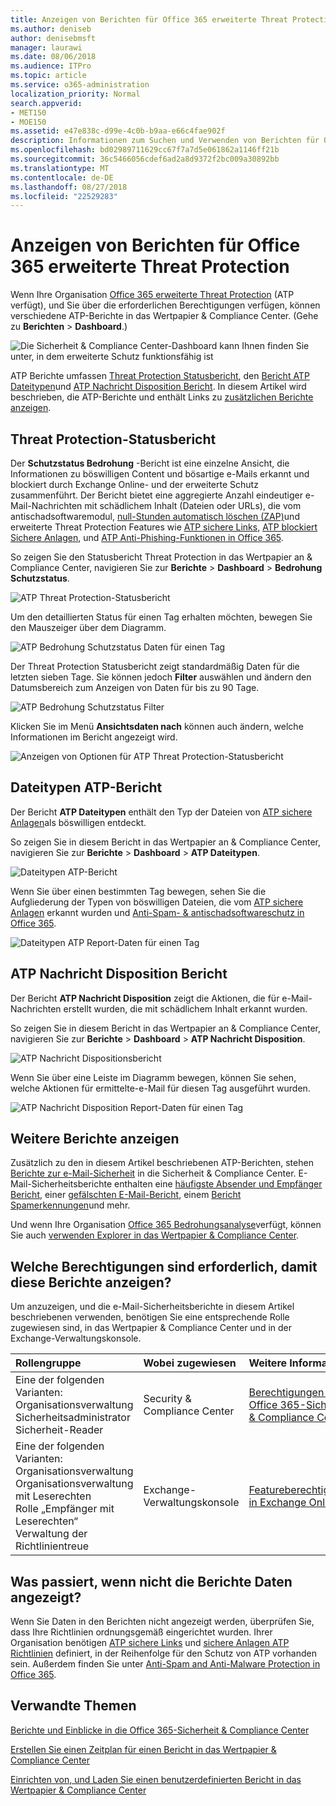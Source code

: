 ```yaml
---
title: Anzeigen von Berichten für Office 365 erweiterte Threat Protection
ms.author: deniseb
author: denisebmsft
manager: laurawi
ms.date: 08/06/2018
ms.audience: ITPro
ms.topic: article
ms.service: o365-administration
localization_priority: Normal
search.appverid:
- MET150
- MOE150
ms.assetid: e47e838c-d99e-4c0b-b9aa-e66c4fae902f
description: Informationen zum Suchen und Verwenden von Berichten für Office 365 erweiterte Threat Protection in das Wertpapier &amp; Compliance Center.
ms.openlocfilehash: bd02989711629cc67f7a7d5e061862a1146ff21b
ms.sourcegitcommit: 36c5466056cdef6ad2a8d9372f2bc009a30892bb
ms.translationtype: MT
ms.contentlocale: de-DE
ms.lasthandoff: 08/27/2018
ms.locfileid: "22529283"
---
```

# <a name="view-reports-for-office-365-advanced-threat-protection"></a>Anzeigen von Berichten für Office 365 erweiterte Threat Protection

Wenn Ihre Organisation [Office 365 erweiterte Threat Protection](office-365-atp.md) (ATP verfügt), und Sie über die erforderlichen Berechtigungen verfügen, können verschiedene ATP-Berichte in das Wertpapier &amp; Compliance Center. (Gehe zu **Berichten** \> **Dashboard**.)
  
![Die Sicherheit &amp; Compliance Center-Dashboard kann Ihnen finden Sie unter, in dem erweiterte Schutz funktionsfähig ist](media/6b213d34-adbb-44af-8549-be9a7e2db087.png)
  
ATP Berichte umfassen [Threat Protection Statusbericht](view-reports-for-atp.md#advancedthreats), den [Bericht ATP Dateitypen](view-reports-for-atp.md#atpfiletypes)und [ATP Nachricht Disposition Bericht](view-reports-for-atp.md#atpmessagedisp). In diesem Artikel wird beschrieben, die ATP-Berichte und enthält Links zu [zusätzlichen Berichte anzeigen](view-reports-for-atp.md#addl).
  
## <a name="threat-protection-status-report"></a>Threat Protection-Statusbericht

Der **Schutzstatus Bedrohung** -Bericht ist eine einzelne Ansicht, die Informationen zu böswilligen Content und bösartige e-Mails erkannt und blockiert durch Exchange Online- und der erweiterte Schutz zusammenführt. Der Bericht bietet eine aggregierte Anzahl eindeutiger e-Mail-Nachrichten mit schädlichem Inhalt (Dateien oder URLs), die vom antischadsoftwaremodul, [null-Stunden automatisch löschen (ZAP)](zero-hour-auto-purge.md)und erweiterte Threat Protection Features wie [ATP sichere Links](atp-safe-links.md), [ATP blockiert Sichere Anlagen](atp-safe-attachments.md), und [ATP Anti-Phishing-Funktionen in Office 365](atp-anti-phishing.md).
  
So zeigen Sie den Statusbericht Threat Protection in das Wertpapier an &amp; Compliance Center, navigieren Sie zur **Berichte** \> **Dashboard** \> **Bedrohung Schutzstatus**.
  
![ATP Threat Protection-Statusbericht](media/6bdd41eb-62e0-423b-9fd4-d1d5baf0cbd5.png)
  
Um den detaillierten Status für einen Tag erhalten möchten, bewegen Sie den Mauszeiger über dem Diagramm.
  
![ATP Bedrohung Schutzstatus Daten für einen Tag](media/d5c2c6ad-c002-4985-a032-c866e46fdea8.png)
  
Der Threat Protection Statusbericht zeigt standardmäßig Daten für die letzten sieben Tage. Sie können jedoch **Filter** auswählen und ändern den Datumsbereich zum Anzeigen von Daten für bis zu 90 Tage. 
  
![ATP Bedrohung Schutzstatus Filter](media/4f703369-642b-402b-9758-b9c828283410.png)
  
Klicken Sie im Menü **Ansichtsdaten nach** können auch ändern, welche Informationen im Bericht angezeigt wird. 
  
![Anzeigen von Optionen für ATP Threat Protection-Statusbericht](media/4959bf8c-d192-4542-b00b-184e101e7513.png)
  
## <a name="atp-file-types-report"></a>Dateitypen ATP-Bericht

Der Bericht **ATP Dateitypen** enthält den Typ der Dateien von [ATP sichere Anlagen](atp-safe-attachments.md)als böswilligen entdeckt.
  
So zeigen Sie in diesem Bericht in das Wertpapier an &amp; Compliance Center, navigieren Sie zur **Berichte** \> **Dashboard** \> **ATP Dateitypen**.
  
![Dateitypen ATP-Bericht](media/6e3f5d33-79aa-4b2d-938c-6ef135d9e54c.png)
  
Wenn Sie über einen bestimmten Tag bewegen, sehen Sie die Aufgliederung der Typen von böswilligen Dateien, die vom [ATP sichere Anlagen](atp-safe-attachments.md) erkannt wurden und [Anti-Spam- &amp; antischadsoftwareschutz in Office 365](anti-spam-and-anti-malware-protection.md).
  
![Dateitypen ATP Report-Daten für einen Tag](media/10d18428-699a-41d2-a73e-be3a8214ada1.png)
  
## <a name="atp-message-disposition-report"></a>ATP Nachricht Disposition Bericht

Der Bericht **ATP Nachricht Disposition** zeigt die Aktionen, die für e-Mail-Nachrichten erstellt wurden, die mit schädlichem Inhalt erkannt wurden. 
  
So zeigen Sie in diesem Bericht in das Wertpapier an &amp; Compliance Center, navigieren Sie zur **Berichte** \> **Dashboard** \> **ATP Nachricht Disposition**.
  
![ATP Nachricht Dispositionsbericht](media/b0ff65c4-53d3-496d-bafa-8937a5eb69e5.png)
  
Wenn Sie über eine Leiste im Diagramm bewegen, können Sie sehen, welche Aktionen für ermittelte-e-Mail für diesen Tag ausgeführt wurden.
  
![ATP Nachricht Disposition Report-Daten für einen Tag](media/68d2beb8-4b30-48c4-8ba6-5e8ab88ae456.png)
  
## <a name="additional-reports-to-view"></a>Weitere Berichte anzeigen

Zusätzlich zu den in diesem Artikel beschriebenen ATP-Berichten, stehen [Berichte zur e-Mail-Sicherheit](view-email-security-reports.md) in die Sicherheit &amp; Compliance Center. E-Mail-Sicherheitsberichte enthalten eine [häufigste Absender und Empfänger Bericht](view-email-security-reports.md#top-senders-and-recipients-report), einer [gefälschten E-Mail-Bericht](view-email-security-reports.md#spoof-mail-report), einem [Bericht Spamerkennungen](view-email-security-reports.md#spam-detections-report)und mehr.
  
Und wenn Ihre Organisation [Office 365 Bedrohungsanalyse](office-365-ti.md)verfügt, können Sie auch [verwenden Explorer in das Wertpapier &amp; Compliance Center](use-explorer-in-security-and-compliance.md).
  
## <a name="what-permissions-are-needed-to-view-these-reports"></a>Welche Berechtigungen sind erforderlich, damit diese Berichte anzeigen?

Um anzuzeigen, und die e-Mail-Sicherheitsberichte in diesem Artikel beschriebenen verwenden, benötigen Sie eine entsprechende Rolle zugewiesen sind, in das Wertpapier &amp; Compliance Center und in der Exchange-Verwaltungskonsole.
  
|**Rollengruppe**|**Wobei zugewiesen**|**Weitere Informationen**|
|:-----|:-----|:-----|
| Eine der folgenden Varianten:  <br/>  Organisationsverwaltung  <br/>  Sicherheitsadministrator  <br/>  Sicherheit-Reader  <br/> |Security &amp; Compliance Center  <br/> |[Berechtigungen in der Office 365-Sicherheit &amp; Compliance Center](permissions-in-the-security-and-compliance-center.md) <br/> |
| Eine der folgenden Varianten:  <br/>  Organisationsverwaltung  <br/>  Organisationsverwaltung mit Leserechten  <br/>  Rolle „Empfänger mit Leserechten“  <br/>  Verwaltung der Richtlinientreue  <br/> |Exchange-Verwaltungskonsole  <br/> |[Featureberechtigungen in Exchange Online](https://technet.microsoft.com/library/jj200673%28v=exchg.150%29.aspx) <br/> |
   
## <a name="what-if-the-reports-arent-showing-data"></a>Was passiert, wenn nicht die Berichte Daten angezeigt?

Wenn Sie Daten in den Berichten nicht angezeigt werden, überprüfen Sie, dass Ihre Richtlinien ordnungsgemäß eingerichtet wurden. Ihrer Organisation benötigen [ATP sichere Links](set-up-atp-safe-links-policies.md) und [sichere Anlagen ATP Richtlinien](set-up-atp-safe-attachments-policies.md) definiert, in der Reihenfolge für den Schutz von ATP vorhanden sein. Außerdem finden Sie unter [Anti-Spam and Anti-Malware Protection in Office 365](anti-spam-and-anti-malware-protection.md).
  
## <a name="related-topics"></a>Verwandte Themen

[Berichte und Einblicke in die Office 365-Sicherheit &amp; Compliance Center](reports-and-insights-in-security-and-compliance.md)
  
[Erstellen Sie einen Zeitplan für einen Bericht in das Wertpapier &amp; Compliance Center](create-a-schedule-for-a-report.md)
  
[Einrichten von, und Laden Sie einen benutzerdefinierten Bericht in das Wertpapier &amp; Compliance Center](set-up-and-download-a-custom-report.md)
  

